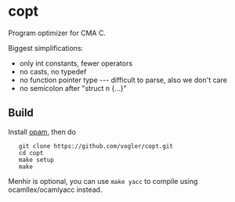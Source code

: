 copt
====

Program optimizer for CMA C.

Biggest simplifications:
 * only int constants, fewer operators
 * no casts, no typedef
 * no function pointer type --- difficult to parse, also we don't care
 * no semicolon after "struct n {...}"

Build
-----

Install [opam](https://opam.ocaml.org/doc/Install.html), then do

       git clone https://github.com/vogler/copt.git
       cd copt
       make setup
       make

Menhir is optional, you can use `make yacc` to compile using ocamllex/ocamlyacc instead.
